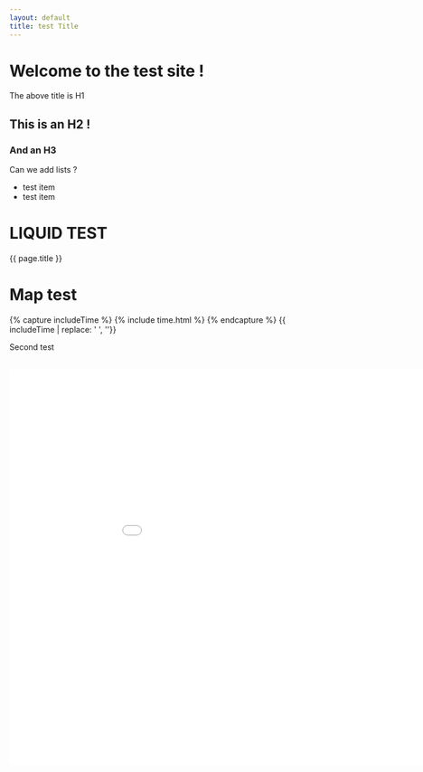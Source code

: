 ```yaml
---
layout: default
title: test Title
---
```

# Welcome to the test site !
The above title is H1

## This is an H2 !
### And an H3

Can we add lists ?
+ test item
+ test item

# LIQUID TEST
{{ page.title }}


# Map test

{% capture includeTime %}
{% include time.html %}
{% endcapture %}
{{ includeTime | replace: '  ', ''}}

Second test

<br/>

<div>
  <iframe src="img/TimeSliderChoropleth.html" height="700" width="1000" frameborder="0" scrolling="no"></iframe>
</div>